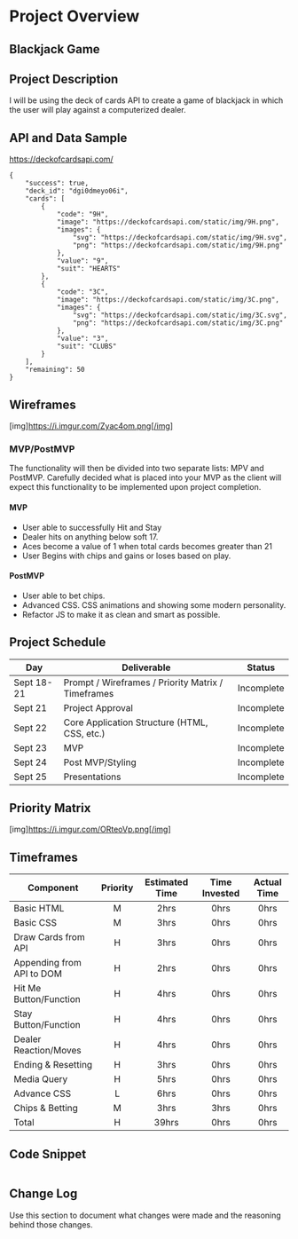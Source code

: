 # Project Overview

## Blackjack Game

## Project Description

I will be using the deck of cards API  to create a game of blackjack in which the user will play against a computerized dealer.

## API and Data Sample

https://deckofcardsapi.com/
```
{
    "success": true,
    "deck_id": "dgi0dmeyo06i",
    "cards": [
        {
            "code": "9H",
            "image": "https://deckofcardsapi.com/static/img/9H.png",
            "images": {
                "svg": "https://deckofcardsapi.com/static/img/9H.svg",
                "png": "https://deckofcardsapi.com/static/img/9H.png"
            },
            "value": "9",
            "suit": "HEARTS"
        },
        {
            "code": "3C",
            "image": "https://deckofcardsapi.com/static/img/3C.png",
            "images": {
                "svg": "https://deckofcardsapi.com/static/img/3C.svg",
                "png": "https://deckofcardsapi.com/static/img/3C.png"
            },
            "value": "3",
            "suit": "CLUBS"
        }
    ],
    "remaining": 50
}
```
<!-- Specify the API you are using and include a link. Show us a snippet of JSON returned by your API so we know you can access it and get the info you need -->

## Wireframes
[img]https://i.imgur.com/Zyac4om.png[/img]


### MVP/PostMVP

The functionality will then be divided into two separate lists: MPV and PostMVP.  Carefully decided what is placed into your MVP as the client will expect this functionality to be implemented upon project completion.  

#### MVP 
- User able to successfully Hit and Stay
- Dealer hits on anything below soft 17. 
- Aces become a value of 1 when total cards becomes greater than 21
- User Begins with chips and gains or loses based on play.

#### PostMVP  

- User able to bet chips.
- Advanced CSS. CSS animations and showing some modern personality.
- Refactor JS to make it as clean and smart as possible.

## Project Schedule

|  Day | Deliverable | Status
|---|---| ---|
|Sept 18-21| Prompt / Wireframes / Priority Matrix / Timeframes | Incomplete
|Sept 21| Project Approval | Incomplete
|Sept 22| Core Application Structure (HTML, CSS, etc.) | Incomplete
|Sept 23| MVP | Incomplete
|Sept 24| Post MVP/Styling | Incomplete
|Sept 25| Presentations | Incomplete

## Priority Matrix

[img]https://i.imgur.com/ORteoVp.png[/img]

## Timeframes

| Component | Priority | Estimated Time | Time Invested | Actual Time |
| --- | :---: |  :---: | :---: | :---: |
| Basic HTML | M | 2hrs| 0hrs | 0hrs |
| Basic CSS | M | 3hrs| 0hrs | 0hrs |
| Draw Cards from API | H | 3hrs| 0hrs | 0hrs|
| Appending from API to DOM | H | 2hrs| 0hrs | 0hrs |
| Hit Me Button/Function | H | 4hrs| 0hrs | 0hrs |
| Stay Button/Function | H | 4hrs| 0hrs| 0hrs |
| Dealer Reaction/Moves | H | 4hrs| 0hrs | 0hrs |
| Ending & Resetting | H | 3hrs| 0hrs | 0hrs |
| Media Query | H | 5hrs| 0hrs| 0hrs |
| Advance CSS | L | 6hrs| 0hrs | 0hrs |
| Chips & Betting | M | 3hrs| 3hrs | 0hrs|
| Total | H | 39hrs| 0hrs | 0hrs |

## Code Snippet

<!-- Use this section to include a brief code snippet of functionality that you are proud of and a brief description.   -->

```

```

## Change Log
 Use this section to document what changes were made and the reasoning behind those changes.  
